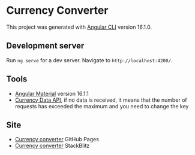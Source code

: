 # Currency Converter
This project was generated with [Angular CLI](https://github.com/angular/angular-cli) version 16.1.0.

## Development server
Run `ng serve` for a dev server. Navigate to `http://localhost:4200/`.

## Tools
- [Angular Material](https://material.angular.io/) version 16.1.1 
- [Currency Data API](https://apilayer.com/marketplace/currency_data-api), if no data is received, it means that the number of requests has exceeded the maximum and you need to change the key

## Site
- [Currency converter](https://pojerman.github.io/currency-converter/) GitHub Pages
- [Currency converter](https://stackblitz.com/edit/kkky4x?file=README.md) StackBlitz
